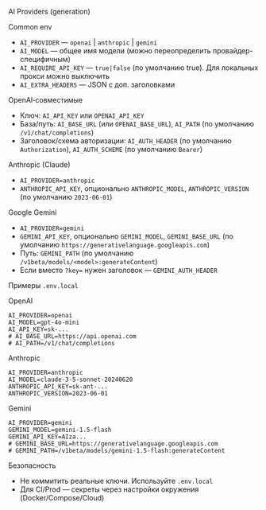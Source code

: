 AI Providers (generation)

Common env
- `AI_PROVIDER` — `openai` | `anthropic` | `gemini`
- `AI_MODEL` — общее имя модели (можно переопределить провайдер-специфичным)
- `AI_REQUIRE_API_KEY` — `true|false` (по умолчанию true). Для локальных прокси можно выключить
- `AI_EXTRA_HEADERS` — JSON с доп. заголовками

OpenAI‑совместимые
- Ключ: `AI_API_KEY` или `OPENAI_API_KEY`
- База/путь: `AI_BASE_URL` (или `OPENAI_BASE_URL`), `AI_PATH` (по умолчанию `/v1/chat/completions`)
- Заголовок/схема авторизации: `AI_AUTH_HEADER` (по умолчанию `Authorization`), `AI_AUTH_SCHEME` (по умолчанию `Bearer`)

Anthropic (Claude)
- `AI_PROVIDER=anthropic`
- `ANTHROPIC_API_KEY`, опционально `ANTHROPIC_MODEL`, `ANTHROPIC_VERSION` (по умолчанию `2023-06-01`)

Google Gemini
- `AI_PROVIDER=gemini`
- `GEMINI_API_KEY`, опционально `GEMINI_MODEL`, `GEMINI_BASE_URL` (по умолчанию `https://generativelanguage.googleapis.com`)
- Путь: `GEMINI_PATH` (по умолчанию `/v1beta/models/<model>:generateContent`)
- Если вместо `?key=` нужен заголовок — `GEMINI_AUTH_HEADER`

Примеры `.env.local`

OpenAI
```
AI_PROVIDER=openai
AI_MODEL=gpt-4o-mini
AI_API_KEY=sk-...
# AI_BASE_URL=https://api.openai.com
# AI_PATH=/v1/chat/completions
```

Anthropic
```
AI_PROVIDER=anthropic
AI_MODEL=claude-3-5-sonnet-20240620
ANTHROPIC_API_KEY=sk-ant-...
ANTHROPIC_VERSION=2023-06-01
```

Gemini
```
AI_PROVIDER=gemini
GEMINI_MODEL=gemini-1.5-flash
GEMINI_API_KEY=AIza...
# GEMINI_BASE_URL=https://generativelanguage.googleapis.com
# GEMINI_PATH=/v1beta/models/gemini-1.5-flash:generateContent
```

Безопасность
- Не коммитить реальные ключи. Используйте `.env.local`
- Для CI/Prod — секреты через настройки окружения (Docker/Compose/Cloud)

